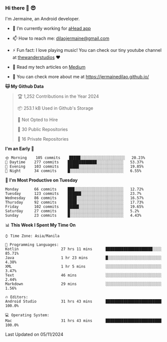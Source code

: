 ### Hi there 👋 😎
I'm Jermaine, an Android developer.

- 🔭 I’m currently working for [aHead app](https://www.ahead-app.com/)

- 📫 How to reach me: dilaojermaine@gmail.com

- ⚡ Fun fact: I love playing music! You can check our tiny youtube channel at [thewanderstudios](https://www.youtube.com/thewanderstudios) ♥️

- 📖 Read my tech articles on [Medium](https://jermainedilao.medium.com/)

- 👀 You can check more about me at https://jermainedilao.github.io/

<!--
**jermainedilao/jermainedilao** is a ✨ _special_ ✨ repository because its `README.md` (this file) appears on your GitHub profile.

Here are some ideas to get you started:

- 🔭 I’m currently working on ...
- 🌱 I’m currently learning ...
- 👯 I’m looking to collaborate on ...
- 🤔 I’m looking for help with ...
- 💬 Ask me about ...
- 📫 How to reach me: ...
- 😄 Pronouns: ...
- ⚡ Fun fact: ...
-->

<!--START_SECTION:waka-->
**🐱 My Github Data** 

> 🏆 1,252 Contributions in the Year 2024
 > 
> 📦 253.1 kB Used in Github's Storage 
 > 
> 🚫 Not Opted to Hire
 > 
> 📜 30 Public Repositories 
 > 
> 🔑 16 Private Repositories  
 > 
**I'm an Early 🐤** 

```text
🌞 Morning    105 commits    █████░░░░░░░░░░░░░░░░░░░░   20.23% 
🌆 Daytime    277 commits    █████████████░░░░░░░░░░░░   53.37% 
🌃 Evening    103 commits    █████░░░░░░░░░░░░░░░░░░░░   19.85% 
🌙 Night      34 commits     █░░░░░░░░░░░░░░░░░░░░░░░░   6.55%

```
📅 **I'm Most Productive on Tuesday** 

```text
Monday       66 commits     ███░░░░░░░░░░░░░░░░░░░░░░   12.72% 
Tuesday      123 commits    ██████░░░░░░░░░░░░░░░░░░░   23.7% 
Wednesday    86 commits     ████░░░░░░░░░░░░░░░░░░░░░   16.57% 
Thursday     92 commits     ████░░░░░░░░░░░░░░░░░░░░░   17.73% 
Friday       102 commits    █████░░░░░░░░░░░░░░░░░░░░   19.65% 
Saturday     27 commits     █░░░░░░░░░░░░░░░░░░░░░░░░   5.2% 
Sunday       23 commits     █░░░░░░░░░░░░░░░░░░░░░░░░   4.43%

```


📊 **This Week I Spent My Time On** 

```text
⌚︎ Time Zone: Asia/Manila

💬 Programming Languages: 
Kotlin                   27 hrs 11 mins      █████████████████████░░░░   85.71% 
Java                     1 hr 23 mins        █░░░░░░░░░░░░░░░░░░░░░░░░   4.38% 
XML                      1 hr 5 mins         ░░░░░░░░░░░░░░░░░░░░░░░░░   3.47% 
Text                     46 mins             ░░░░░░░░░░░░░░░░░░░░░░░░░   2.44% 
Markdown                 29 mins             ░░░░░░░░░░░░░░░░░░░░░░░░░   1.56%

🔥 Editors: 
Android Studio           31 hrs 43 mins      █████████████████████████   100.0%

💻 Operating System: 
Mac                      31 hrs 43 mins      █████████████████████████   100.0%

```


 Last Updated on 05/11/2024
<!--END_SECTION:waka-->
